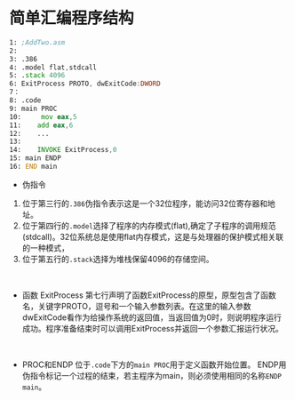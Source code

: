 # 简单汇编程序结构

```asm
1: ;AddTwo.asm
2: 
3: .386
4: .model flat,stdcall
5: .stack 4096
6: ExitProcess PROTO, dwExitCode:DWORD
7：
8: .code
9: main PROC
10:     mov eax,5
11:    add eax,6
12:    ...
13:
14:    INVOKE ExitProcess,0
15: main ENDP
16: END main 


```

* 伪指令

1. 位于第三行的`.386`伪指令表示这是一个32位程序，能访问32位寄存器和地址。
2. 位于第四行的`.model`选择了程序的内存模式(flat),确定了子程序的调用规范(stdcall)。32位系统总是使用flat内存模式，这是与处理器的保护模式相关联的一种模式，
3. 位于第五行的`.stack`选择为堆栈保留4096的存储空间。

&emsp;

* 函数 ExitProcess
第七行声明了函数ExitProcess的原型，原型包含了函数名，关键字PROTO，逗号和一个输入参数列表。在这里的输入参数dwExitCode看作为给操作系统的返回值，当返回值为0时，则说明程序运行成功。程序准备结束时可以调用ExitProcess并返回一个参数汇报运行状况。

&emsp;

* PROC和ENDP
位于`.code`下方的`main PROC`用于定义函数开始位置。
ENDP用伪指令标记一个过程的结束，若主程序为main，则必须使用相同的名称`ENDP main`。
